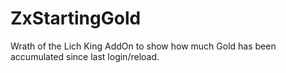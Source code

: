 # ZxStartingGold
Wrath of the Lich King AddOn to show how much Gold has been accumulated since last login/reload.
